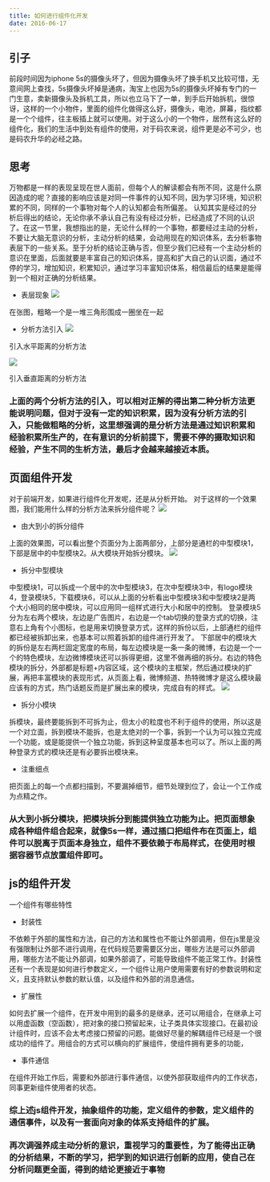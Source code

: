```yaml
---
title: 如何进行组件化开发
date: 2016-06-17
---
```


## 引子
前段时间因为iphone 5s的摄像头坏了，但因为摄像头坏了换手机又比较可惜，无意间网上查找，5s摄像头坏掉是通病，淘宝上也因为5s的摄像头坏掉有专门的一门生意，卖新摄像头及拆机工具，所以也立马下了一单，到手后开始拆机，很惊讶，这样的一个小物件，里面的组件化做得这么好，摄像头，电池，屏幕，指纹都是一个个组件，往主板插上就可以使用。对于这么小的一个物件，居然有这么好的组件化，我们的生活中到处有组件的使用，对于码农来说，组件更是必不可少，也是码农升华的必经之路。

<!-- more -->

## 思考
万物都是一样的表现呈现在世人面前，但每个人的解读都会有所不同，这是什么原因造成的呢？直接的影响应该是对同一件事件的认知不同，因为学习环境，知识积累的不同，同样的一个事物对每个人的认知都会有所偏差。 认知其实是经过的分析后得出的结论，无论你承不承认自己有没有经过分析，已经造成了不同的认识了。在这一节里，我想指出的是，无论什么样的一个事物，都要经过主动的分析，不要让大脑无意识的分析，主动分析的结果，会动用现在的知识体系，去分析事物表层下的一些关系。至于分析的结论正确与否，但至少我们已经有一个主动分析的意识在里面，后面就要是丰富自己的知识体系，提高和扩大自己的认识面，通过不停的学习，增加知识，积累知识，通过学习丰富知识体系，相信最后的结果是能得到一个相对正确的分析结果。
- 表层现象
![](https://georgemdallas.files.wordpress.com/2013/10/pca3.jpg?w=646)

在张图，粗略一个是一堆三角形围成一圈坐在一起
- 分析方法引入
![](https://georgemdallas.files.wordpress.com/2013/10/pca9.jpg?w=646)

引入水平距离的分析方法

![](https://georgemdallas.files.wordpress.com/2013/10/pca8.jpg?w=646)

引入垂直距离的分析方法

### 上面的两个分析方法的引入，可以相对正解的得出第二种分析方法更能说明问题，但对于没有一定的知识积累，因为没有分析方法的引入，只能做粗略的分析，这里想强调的是分析方法是通过知识积累和经验积累所生产的，在有意识的分析前提下，需要不停的摄取知识和经验，产生不同的生析方法，最后才会越来越接近本质。

## 页面组件开发
对于前端开发，如果进行组件化开发呢，还是从分析开始。
对于这样的一个效果图，我们能用什么样的分析方法来拆分组件呢？
![](https://haitao.nos.netease.com/13716b2554de42f3a92384dc7ef3e718.jpg)

- 由大到小的拆分组件

上面的效果图，可以看出整个页面分为上面两部分，上部分是通栏的中型模块1，下部是居中的中型模块2。从大模块开始拆分模块。
![](https://haitao.nos.netease.com/c964402a705e4d02bc98cd5b45a66d8a.jpg)

- 拆分中型模块

中型模块1，可以拆成一个居中的次中型模块3，在次中型模块3中，有logo模块4，登录模块5，下载模块6，可以从上面的分析看出中型模块3和中型模块2是两个大小相同的居中模块，可以应用同一组样式进行大小和居中的控制。
登录模块5分为左右两个模块，左边是广告图片，右边是一个tab切换的登录方式的切换，注意右上角有个小图标，也是用来切换登录方式，这样的拆份以后，上部通栏的组件都已经被拆卸出来，也基本可以照着拆卸的组件进行开发了。 下部居中的模块大的拆份是左右两栏固定宽度的布局，每左边模块是一条一条的微博，右边是一个一个的特色模块，左边微博模块还可以拆得更细，这里不做再细的拆分。右边的特色模块的拆分，外部都是标题+内容区域，这个模块的主框架，然后通过模块的扩展，再把丰富模块的表现形式，从页面上看，微博频道、热特微博才是这么模块最应该有的方式，热门话题反而是扩展出来的模块，完成自有的样式。
![](https://haitao.nos.netease.com/95661c529d25422d876cdae0d8ea3533.jpg)

- 拆分小模块

拆模块，最终要能拆到不可拆为止，但太小的粒度也不利于组件的使用，所以这是一个对立面，拆到模块不能拆，也是太绝对的一个事，拆到一个认为可以独立完成一个功能，或是能提供一个独立功能，拆到这种呈度基本也可以了。所以上面的两种登录方式的模块还是有必要拆出模块来。

- 注重细点
 
把页面上的每一个点都扫描到，不要漏掉细节，细节处理到位了，会让一个工作成为点精之作。

### 从大到小拆分模块，把模块拆分到能提供独立功能为止。把页面想象成各种组件组合起来，就像5s一样，通过插口把组件布在页面上，组件可以脱离于页面本身独立，组件不要依赖于布局样式，在使用时根据容器节点放置组件即可。


## js的组件开发
一个组件有哪些特性
- 封装性

不依赖于外部的属性和方法，自己的方法和属性也不能让外部调用，但在js里是没有强限制让外部不进行调用，在代码规范要需要区分出，哪些方法是可以外部调用，哪些方法不能让外部调，如果外部调了，可能导致组件不能正常工作。封装性还有一个表现是如何进行参数定义，一个组件让用户使用需要有好的参数说明和定义，且支持默认参数的默认值，以及组件和外部的消息通信。
- 扩展性
 

如何去扩展一个组件，在开发中用到的最多的是继承，还可以用组合，在继承上可以用虚函数（空函数），把对象的接口预留起来，让子类具体实现接口。在最初设计组件时，应该不会太考虑接口预留的问题。能做好尽量的解耦组件已经是一个很成功的组件了。用组合的方式可以横向的扩展组件，使组件拥有更多的功能，
- 事件通信 

在组件开始工作后，需要和外部进行事件通信，以使外部获取组件内的工作状态，同事更新组件使用者的状态。

### 综上述js组件开发，抽象组件的功能，定义组件的参数，定义组件的通信事件，以及有一套面向对象的体系支持组件的扩展。
### 再次调强养成主动分析的意识，重视学习的重要性，为了能得出正确的分析结果，不断的学习，把学到的知识进行创新的应用，使自己在分析问题更全面，得到的结论更接近于事物
